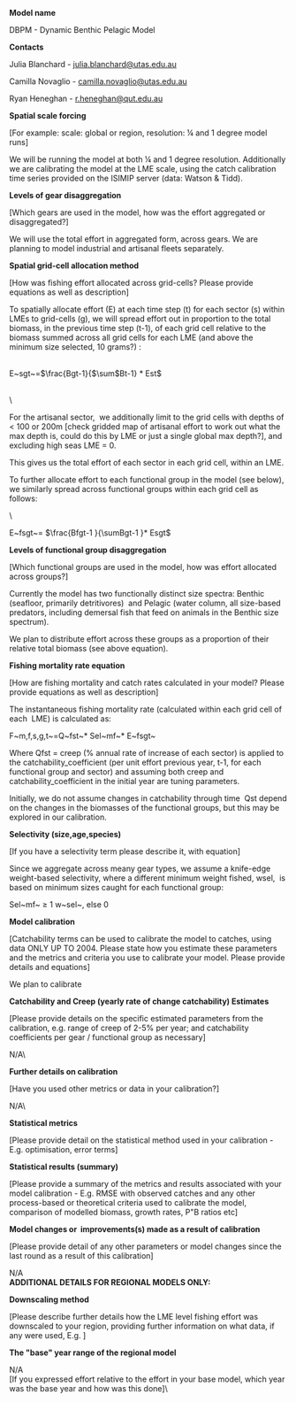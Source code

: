 **Model name**

DBPM - Dynamic Benthic Pelagic Model

**Contacts**

Julia Blanchard - [julia.blanchard\@utas.edu.au](mailto:julia.blanchard@utas.edu.au)

Camilla Novaglio - [camilla.novaglio\@utas.edu.au](mailto:camilla.novaglio@utas.edu.au) 

Ryan Heneghan - [r.heneghan\@qut.edu.au](mailto:r.heneghan@qut.edu.au) 

**Spatial scale forcing**

[For example: scale: global or region, resolution: ¼ and 1 degree model runs]

We will be running the model at both ¼ and 1 degree resolution. Additionally we are calibrating the model at the LME scale, using the catch calibration time series provided on the ISIMIP server (data: Watson & Tidd).

**Levels of gear disaggregation**

[Which gears are used in the model, how was the effort aggregated or disaggregated?]

We will use the total effort in aggregated form, across gears. We are planning to model industrial and artisanal fleets separately.

**Spatial grid-cell allocation method**

[How was fishing effort allocated across grid-cells? Please provide equations as well as description]

To spatially allocate effort (E) at each time step (t) for each sector (s) within LMEs to grid-cells (g), we will spread effort out in proportion to the total biomass, in the previous time step (t-1), of each grid cell relative to the biomass summed across all grid cells for each LME (and above the minimum size selected, 10 grams?) :

\
E~sgt~=$\frac{Bgt-1}{$\sum$Bt-1} * Est$

\
\

For the artisanal sector,  we additionally limit to the grid cells with depths of \< 100 or 200m [check gridded map of artisanal effort to work out what the max depth is, could do this by LME or just a single global max depth?], and excluding high seas LME = 0.

This gives us the total effort of each sector in each grid cell, within an LME.

To further allocate effort to each functional group in the model (see below), we similarly spread across functional groups within each grid cell as follows: 

\

E~fsgt~= $\frac{Bfgt-1 }{\sumBgt-1 }* Esgt$

**Levels of functional group disaggregation**

[Which functional groups are used in the model, how was effort allocated across groups?]

Currently the model has two functionally distinct size spectra: Benthic (seafloor, primarily detritivores)  and Pelagic (water column, all size-based predators, including demersal fish that feed on animals in the Benthic size spectrum). 

We plan to distribute effort across these groups as a proportion of their relative total biomass (see above equation).

**Fishing mortality rate equation**

[How are fishing mortality and catch rates calculated in your model? Please provide equations as well as description]

The instantaneous fishing mortality rate (calculated within each grid cell of each  LME) is calculated as:

F~m,f,s,g,t~=Q~fst~\* Sel~mf~\* E~fsgt~

Where Qfst = creep (% annual rate of increase of each sector) is applied to the catchability_coefficient (per unit effort previous year, t-1, for each functional group and sector) and assuming both creep and catchability_coefficient in the initial year are tuning parameters.

Initially, we do not assume changes in catchability through time  Qst depend on the changes in the biomasses of the functional groups, but this may be explored in our calibration.

**Selectivity (size,age,species)**

[If you have a selectivity term please describe it, with equation]

Since we aggregate across meany gear types, we assume a knife-edge weight-based selectivity, where a different minimum weight fished, wsel,  is based on minimum sizes caught for each functional group:

Sel~mf~ $\geq$ 1 w~sel~, else 0

**Model calibration**

[Catchability terms can be used to calibrate the model to catches, using data ONLY UP TO 2004. Please state how you estimate these parameters and the metrics and criteria you use to calibrate your model. Please provide details and equations]

We plan to calibrate

**Catchability and Creep (yearly rate of change catchability) Estimates**

[Please provide details on the specific estimated parameters from the calibration, e.g. range of creep of 2-5% per year; and catchability coefficients per gear / functional group as necessary]

N/A\

**Further details on calibration**

[Have you used other metrics or data in your calibration?]

N/A\

**Statistical metrics**

[Please provide detail on the statistical method used in your calibration - E.g. optimisation, error terms]

**Statistical results (summary)**

[Please provide a summary of the metrics and results associated with your model calibration - E.g. RMSE with observed catches and any other process-based or theoretical criteria used to calibrate the model, comparison of modelled biomass, growth rates, P"B ratios etc]

**Model changes or  improvements(s) made as a result of calibration**

[Please provide detail of any other parameters or model changes since the last round as a result of this calibration]

N/A\
**ADDITIONAL DETAILS FOR REGIONAL MODELS ONLY:**

**Downscaling method**

[Please describe further details how the LME level fishing effort was downscaled to your region, providing further information on what data, if any were used, E.g. ]

**The "base" year range of the regional model**

N/A\
[If you expressed effort relative to the effort in your base model, which year was the base year and how was this done]\
